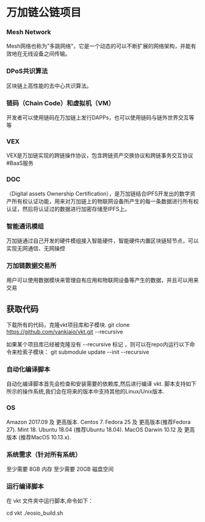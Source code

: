 # 万加链公链项目

### Mesh Network

Mesh网络也称为"多跳网络"，它是一个动态的可以不断扩展的网络架构，并能有效地在无线设备之间传输。

### DPoS共识算法

区块链上高性能的去中心共识算法。

### 链码（Chain Code）和虚拟机（VM）

开发者可以使用链码在万加链上发行DAPPs，也可以使用链码与链外世界交互等等

### VEX

VEX是万加链实现的跨链操作协议，包含跨链资产交换协议和跨链事务交互协议
#BaaS服务

### DOC
（Digital assets Ownership Certification），是万加链结合IPFS开发出的数字资产所有权认证功能，用来对万加链上的物联网设备所产生的每一条数据进行所有权认证，然后将认证过的数据进行加密存储至IPFS上。

### 智能通讯模组

万加链通过自己开发的硬件模组接入智能硬件，智能硬件内置区块链轻节点，可以实现无网通信、无网操控

### 万加链数据交易所

用户可以使用数据模块来管理自有应用和物联网设备等产生的数据，并且可以用来交易

## 获取代码

下载所有的代码，克隆vkt项目库和子模块.
git clone https://github.com/vankiaio/vkt.git --recursive

如果某个项目库已经被克隆没有 --recursive 标记 ，则可以在repo内运行以下命令来检索子模块：
git submodule update --init --recursive

### 自动化编译脚本
自动化编译脚本首先会检查和安装需要的依赖库,然后进行编译 vkt. 脚本支持如下所示的操作系统,我们会在将来的版本中支持其他的Linux/Unix版本.

### OS
Amazon 2017.09 及 更高版本.
Centos 7.
Fedora 25 及 更高版本(推荐Fedora 27).
Mint 18.
Ubuntu 18.04 (推荐Ubuntu 18.04).
MacOS Darwin 10.12 及 更高版本 (推荐MacOS 10.13.x).

### 系统需求（针对所有系统）
至少需要 8GB 内存
至少需要 20GB 磁盘空间

### 运行编译脚本
在 vkt 文件夹中运行脚本,命令如下：

cd vkt
./eosio_build.sh
